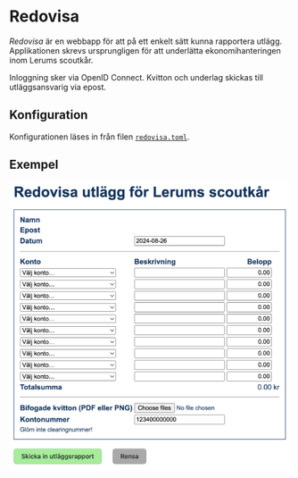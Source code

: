 # Redovisa

_Redovisa_ är en webbapp för att på ett enkelt sätt kunna rapportera utlägg. Applikationen skrevs ursprungligen för att underlätta ekonomihanteringen inom Lerums scoutkår.

Inloggning sker via OpenID Connect. Kvitton och underlag skickas till utläggsansvarig via epost.



## Konfiguration

Konfigurationen läses in från filen [`redovisa.toml`](redovisa.exempel.toml).


## Exempel

![Screenshot](screenshot.png "Redovisa")
